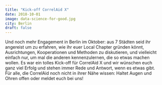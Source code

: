 ```yaml
---
title: "Kick-off CorrelAid X"
date: 2018-10-01
image: data-science-for-good.jpg
city: Berlin
draft: false
---
```


Und noch mehr Engagement in Berlin im Oktober: aus 7 Städten seid ihr angereist um zu erfahren, wie ihr euer Local Chapter gründen könnt, Ausrichtungen, Kooperationen und Methoden zu diskutieren, und vielleicht einfach nur, um mal die anderen kennenzulernen, die so etwas machen wollen. Es war ein tolles Kick-off für CorrelAid X und wir wünschen euch ganz viel Erfolg und stehen immer Rede und Antwort, wenn es etwas gibt. Für alle, die CorrelAid noch nicht in ihrer Nähe wissen: Haltet Augen und Ohren offen oder meldet euch bei uns!
